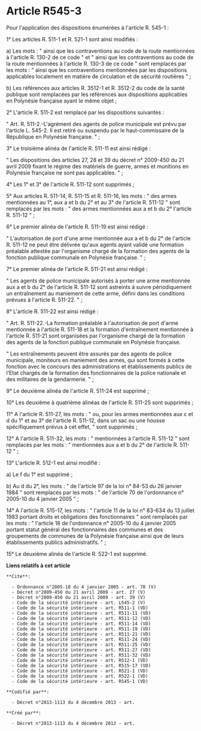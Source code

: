 # Article R545-3

Pour l'application des dispositions énumérées à l'article R. 545-1 : 

1° Les articles R. 511-1 et R. 521-1 sont ainsi modifiés : 

a) Les mots : " ainsi que les contraventions au code de la route mentionnées à l'article R. 130-2 de ce code " et " ainsi que
les contraventions au code de la route mentionnées à l'article R. 130-3 de ce code " sont remplacés par les mots : " ainsi
que les contraventions mentionnées par les dispositions applicables localement en matière de circulation et de sécurité
routières " ; 

b) Les références aux articles R. 3512-1 et R. 3512-2 du code de la santé publique sont remplacées par les références aux
dispositions applicables en Polynésie française ayant le même objet ; 

2° L'article R. 511-2 est remplacé par les dispositions suivantes : 

" Art. R. 511-2.-L'agrément des agents de police municipale est prévu par l'article L. 545-2. Il est retiré ou suspendu par
le haut-commissaire de la République en Polynésie française. " ; 

3° Le troisième alinéa de l'article R. 511-11 est ainsi rédigé : 

" Les dispositions des articles 27, 28 et 39 du décret n° 2009-450 du 21 avril 2009 fixant le régime des matériels de guerre,
armes et munitions en Polynésie française ne sont pas applicables. " ; 

4° Les 1° et 3° de l'article R. 511-12 sont supprimés ; 

5° Aux articles R. 511-14, R. 511-15 et R. 511-16, les mots : " des armes mentionnées au 1°, aux a et b du 2° et au 3° de
l'article R. 511-12 " sont remplacés par les mots : " des armes mentionnées aux a et b du 2° l'article R. 511-12 " ; 

6° Le premier alinéa de l'article R. 511-19 est ainsi rédigé : 

" L'autorisation de port d'une arme mentionnée aux a et b du 2° de l'article R. 511-12 ne peut être délivrée qu'aux agents
ayant validé une formation préalable attestée par l'organisme chargé de la formation des agents de la fonction publique
communale en Polynésie française. " ; 

7° Le premier alinéa de l'article R. 511-21 est ainsi rédigé : 

" Les agents de police municipale autorisés à porter une arme mentionnée aux a et b du 2° de l'article R. 511-12 sont
astreints à suivre périodiquement un entraînement au maniement de cette arme, défini dans les conditions prévues à l'article
R. 511-22. " ; 

8° L'article R. 511-22 est ainsi rédigé : 

" Art. R. 511-22.-La formation préalable à l'autorisation de port d'arme mentionnée à l'article R. 511-18 et la formation
d'entraînement mentionnée à l'article R. 511-21 sont organisées par l'organisme chargé de la formation des agents de la
fonction publique communale en Polynésie française. 

" Les entraînements peuvent être assurés par des agents de police municipale, moniteurs en maniement des armes, qui sont
formés à cette fonction avec le concours des administrations et établissements publics de l'Etat chargés de la formation des
fonctionnaires de la police nationale et des militaires de la gendarmerie. " ; 

9° Le deuxième alinéa de l'article R. 511-24 est supprimé ; 

10° Les deuxième à quatrième alinéas de l'article R. 511-25 sont supprimés ; 

11° A l'article R. 511-27, les mots : " ou, pour les armes mentionnées aux c et d du 1° et au 3° de l'article R. 511-12, dans
un sac ou une housse spécifiquement prévus à cet effet, " sont supprimés ; 

12° A l'article R. 511-32, les mots : " mentionnées à l'article R. 511-12 " sont remplacés par les mots : " mentionnées aux a
et b du 2° de l'article R. 511-12 " ; 

13° L'article R. 512-1 est ainsi modifié : 

a) Le f du 1° est supprimé ; 

b) Au d du 2°, les mots : " de l'article 97 de la loi n° 84-53 du 26 janvier 1984 " sont remplacés par les mots : " de
l'article 70 de l'ordonnance n° 2005-10 du 4 janvier 2005 " ; 

14° A l'article R. 515-17, les mots : " l'article 11 de la loi n° 83-634 du 13 juillet 1983 portant droits et obligations des
fonctionnaires " sont remplacés par les mots : " l'article 18 de l'ordonnance n° 2005-10 du 4 janvier 2005 portant statut
général des fonctionnaires des communes et des groupements de communes de la Polynésie française ainsi que de leurs
établissements publics administratifs. " ; 

15° Le deuxième alinéa de l'article R. 522-1 est supprimé.

**Liens relatifs à cet article**

	**Cite**:

	  - Ordonnance n°2005-10 du 4 janvier 2005 - art. 70 (V)
	  - Décret n°2009-450 du 21 avril 2009 - art. 27 (V)
	  - Décret n°2009-450 du 21 avril 2009 - art. 39 (V)
	  - Code de la sécurité intérieure - art. L545-2 (V)
	  - Code de la sécurité intérieure - art. R511-1 (VD)
	  - Code de la sécurité intérieure - art. R511-11 (VD)
	  - Code de la sécurité intérieure - art. R511-12 (VD)
	  - Code de la sécurité intérieure - art. R511-14 (VD)
	  - Code de la sécurité intérieure - art. R511-19 (VD)
	  - Code de la sécurité intérieure - art. R511-21 (VD)
	  - Code de la sécurité intérieure - art. R511-24 (VD)
	  - Code de la sécurité intérieure - art. R511-25 (VD)
	  - Code de la sécurité intérieure - art. R511-27 (VD)
	  - Code de la sécurité intérieure - art. R511-32 (VD)
	  - Code de la sécurité intérieure - art. R512-1 (VD)
	  - Code de la sécurité intérieure - art. R515-17 (VD)
	  - Code de la sécurité intérieure - art. R521-1 (VD)
	  - Code de la sécurité intérieure - art. R522-1 (VD)
	  - Code de la sécurité intérieure - art. R545-1 (VD)

	**Codifié par**:

	  - Décret n°2013-1113 du 4 décembre 2013 - art.

	**Créé par**:

	  - Décret n°2013-1113 du 4 décembre 2013 - art.
